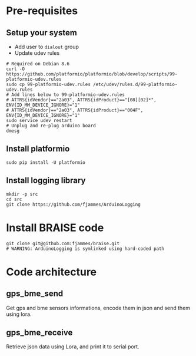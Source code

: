 ﻿# Pre-requisites

## Setup your system 

* Add user to `dialout` group
* Update udev rules 
```
# Required on Debian 8.6
curl -O https://github.com/platformio/platformio/blob/develop/scripts/99-platformio-udev.rules
sudo cp 99-platformio-udev.rules /etc/udev/rules.d/99-platformio-udev.rules
# Add lines below to 99-platformio-udev.rules
# ATTRS{idVendor}=="2a03", ATTRS{idProduct}=="[08][02]*", ENV{ID_MM_DEVICE_IGNORE}="1"
# ATTRS{idVendor}=="2a03", ATTRS{idProduct}=="004F", ENV{ID_MM_DEVICE_IGNORE}="1"
sudo service udev restart
# Unplug and re-plug arduino board
dmesg
```

## Install platformio

```
sudo pip install -U platformio
```

## Install logging library

```
mkdir -p src
cd src
git clone https://github.com/fjammes/ArduinoLogging
```

# Install BRAISE code

``` 
git clone git@github.com:fjammes/braise.git
# WARNING: ArduinoLogging is symlinked using hard-coded path
```

# Code architecture 

## gps_bme_send

Get gps and bme sensors informations, encode them in json and send them using
lora.


## gps_bme_receive

Retrieve json data using Lora, and print it to serial port.

